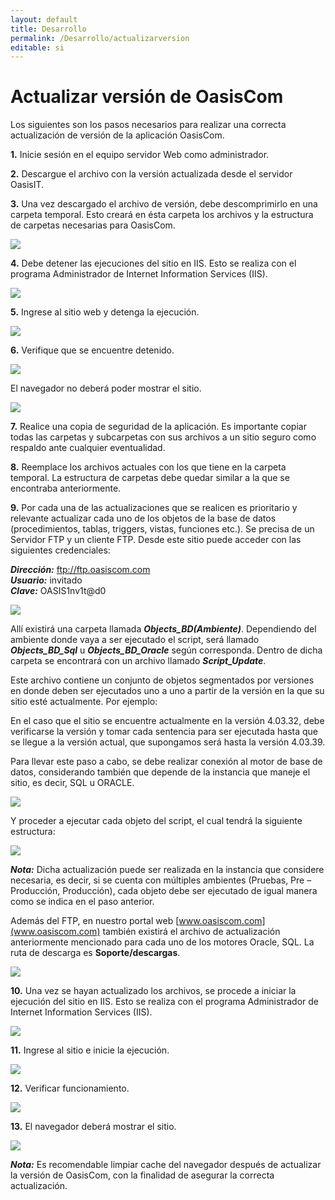 ```yaml
---
layout: default
title: Desarrollo
permalink: /Desarrollo/actualizarversion
editable: si
---
```


# Actualizar versión de OasisCom

Los siguientes son los pasos necesarios para realizar una correcta actualización de versión de la aplicación OasisCom.  

**1.** Inicie sesión en el equipo servidor Web como administrador.  

**2.** Descargue el archivo con la versión actualizada desde el servidor OasisIT.  

**3.** Una vez descargado el archivo de versión, debe descomprimirlo en una carpeta temporal. Esto creará en ésta carpeta los archivos y la estructura de carpetas necesarias para OasisCom.  

![](ver1.png)

**4.** Debe detener las ejecuciones del sitio en IIS. Esto se realiza con el programa Administrador de Internet Information Services (IIS).  

![](ver2.png)

**5.** Ingrese al sitio web y detenga la ejecución.  

![](ver3.png)

**6.** Verifique que se encuentre detenido.  

![](ver4.png)

El navegador no deberá poder mostrar el sitio.  

![](ver5.png)

**7.** Realice una copia de seguridad de la aplicación. Es importante copiar todas las carpetas y subcarpetas con sus archivos a un sitio seguro como respaldo ante cualquier eventualidad.  

**8.** Reemplace los archivos actuales con los que tiene en la carpeta temporal. La estructura de carpetas debe quedar similar a la que se encontraba anteriormente.  

**9.** Por cada una de las actualizaciones que se realicen es prioritario y relevante actualizar cada uno de los objetos de la base de datos (procedimientos, tablas, triggers, vistas, funciones etc.). Se precisa de un Servidor FTP y un cliente FTP. Desde este sitio puede acceder con las siguientes credenciales:  

 _**Dirección:**_ ftp://ftp.oasiscom.com  
 _**Usuario:**_ invitado  
 _**Clave:**_ OASIS1nv1t@d0  

![](ver6.png)

Allí existirá una carpeta llamada **_Objects_BD(Ambiente)_**. Dependiendo del ambiente donde vaya a ser ejecutado el script, será llamado **_Objects_BD_Sql_** u **_Objects_BD_Oracle_** según corresponda. Dentro de dicha carpeta se encontrará con un archivo llamado **_Script_Update_**.  

Este archivo contiene un conjunto de objetos segmentados por versiones en donde deben ser ejecutados uno a uno a partir de la versión en la que su sitio esté actualmente. Por ejemplo:  

En el caso que el sitio se encuentre actualmente en la versión 4.03.32, debe verificarse la versión y tomar cada sentencia para ser ejecutada hasta que se llegue a la versión actual, que supongamos será hasta la versión 4.03.39.  

Para llevar este paso a cabo, se debe realizar conexión al motor de base de datos, considerando también que depende de la instancia que maneje el sitio, es decir, SQL u ORACLE.  

![](ver7.png)

Y proceder a ejecutar cada objeto del script, el cual tendrá la siguiente estructura:  

![](ver8.png)

**_Nota:_** Dicha actualización puede ser realizada en la instancia que considere necesaria, es decir, si se cuenta con múltiples ambientes (Pruebas, Pre – Producción, Producción), cada objeto debe ser ejecutado de igual manera como se indica en el paso anterior.  

Además del FTP, en nuestro portal web [www.oasiscom.com](www.oasiscom.com) también existirá el archivo de actualización anteriormente mencionado para cada uno de los motores Oracle, SQL. La ruta de descarga es **Soporte/descargas**.  

![](ver9.png)

**10.** Una vez se hayan actualizado los archivos, se procede a iniciar la ejecución del sitio en IIS. Esto se realiza con el programa Administrador de Internet Information Services (IIS).  

![](ver2.png)

**11.** Ingrese al sitio e inicie la ejecución.  

![](ver10.png)

**12.** Verificar funcionamiento.  

![](ver11.png)

**13.** El navegador deberá mostrar el sitio.  

![](ver12.png)

**_Nota:_** Es recomendable limpiar cache del navegador después de actualizar la versión de OasisCom, con la finalidad de asegurar la correcta actualización.  